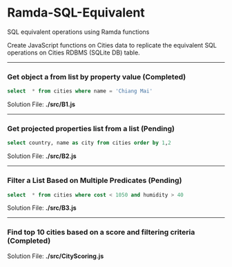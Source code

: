 # Ramda-SQL-Equivalent
SQL equivalent operations using Ramda functions

Create JavaScript functions on Cities data to replicate the equivalent SQL operations on Cities RDBMS (SQLite DB) table.

---
### Get object a from list by property value (Completed)
```sql
select  * from cities where name = 'Chiang Mai'
```
Solution File: **./src/B1.js**

---
### Get projected properties list from a list  (Pending)

```sql
select country, name as city from cities order by 1,2
```

Solution File: **./src/B2.js**

--- 
### Filter a List Based on Multiple Predicates (Pending)
```sql
select  * from cities where cost < 1050 and humidity > 40 
```
Solution File: **./src/B3.js**

---
### Find top 10 cities based on a score and filtering criteria (Completed)
Solution File: **./src/CityScoring.js**